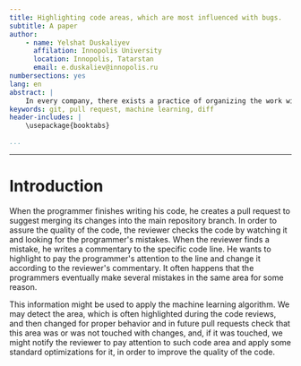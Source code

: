```yaml
---
title: Highlighting code areas, which are most influenced with bugs.
subtitle: A paper
author:
    - name: Yelshat Duskaliyev
      affilation: Innopolis University
      location: Innopolis, Tatarstan
      email: e.duskaliev@innopolis.ru
numbersections: yes
lang: en
abstract: |
    In every company, there exists a practice of organizing the work with the code in a way, when one programmer clones the latest version of the repository, bumps a new version of the code, which is called a branch, makes changes in it according to the specification of the requested feature and then raises a pull request. Unfortunately, not all such code modifications are safe to use, so there is a practice of *code reviews* in most companies. However, as this procedure requires the reviewer's attention to all parts of the code editions, the reviewer sometimes may not pay much attention to the areas that are often tainted with the bug. This paper suggests a method of highlighting the code areas, which often misbehaves.
keywords: git, pull request, machine learning, diff
header-includes: |
    \usepackage{booktabs}

...
```


---

# Introduction
When the programmer finishes writing his code, he creates a pull request to suggest merging its changes into the main repository branch. In order to assure the quality of the code, the reviewer checks the code by watching it and looking for the programmer's mistakes. When the reviewer finds a mistake, he writes a commentary to the specific code line. He wants to highlight to pay the programmer's attention to the line and change it according to the reviewer's commentary. It often happens that the programmers eventually make several mistakes in the same area for some reason.

This information might be used to apply the machine learning algorithm. We may detect the area, which is often highlighted during the code reviews, and then changed for proper behavior and in future pull requests check that this area was or was not touched with changes, and, if it was touched, we might notify the reviewer to pay attention to such code area and apply some standard optimizations for it, in order to improve the quality of the code.


